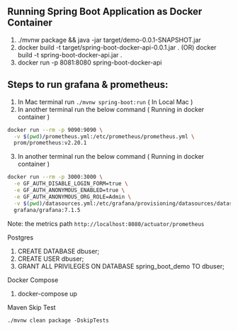 ## Running Spring Boot Application as Docker Container

1. ./mvnw package && java -jar target/demo-0.0.1-SNAPSHOT.jar
1. docker build -t target/spring-boot-docker-api-0.0.1.jar . (OR) docker build -t spring-boot-docker-api.jar .
2. docker run -p 8081:8080 spring-boot-docker-api

## Steps to run grafana & prometheus:

1. In Mac terminal run `./mvnw spring-boot:run` ( In Local Mac )
2. In another terminal run the below command ( Running in docker container )

```sh
docker run --rm -p 9090:9090 \
  -v $(pwd)/prometheus.yml:/etc/prometheus/prometheus.yml \
  prom/prometheus:v2.20.1
```

3. In another terminal run the below command ( Running in docker container )

```sh
docker run --rm -p 3000:3000 \
  -e GF_AUTH_DISABLE_LOGIN_FORM=true \
  -e GF_AUTH_ANONYMOUS_ENABLED=true \
  -e GF_AUTH_ANONYMOUS_ORG_ROLE=Admin \
  -v $(pwd)/datasources.yml:/etc/grafana/provisioning/datasources/datasources.yml \
  grafana/grafana:7.1.5
```



Note: the metrics path `http://localhost:8080/actuator/prometheus`



Postgres 

1. CREATE DATABASE dbuser;
2. CREATE USER dbuser;
3. GRANT ALL PRIVILEGES ON DATABASE spring_boot_demo TO dbuser;


Docker Compose

1. docker-compose up

Maven Skip Test

`./mvnw clean package -DskipTests`